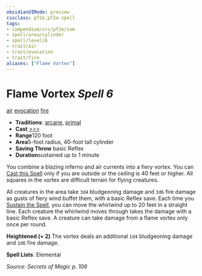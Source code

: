 ```yaml
---
obsidianUIMode: preview
cssclass: pf2e,pf2e-spell
tags:
- compendium/src/pf2e/som
- spell/area/cylinder
- spell/level/6
- trait/air
- trait/evocation
- trait/fire
aliases: ["Flame Vortex"]
---
```

# Flame Vortex *Spell 6*   
[air](rules/traits/air.md)  [evocation](rules/traits/evocation.md)  [fire](rules/traits/fire.md)  

- **Traditions**: [arcane](rules/traits/arcane.md), [primal](rules/traits/primal.md)
- **Cast** [>>>](rules/core-rulebook/chapter-9-playing-the-game.md#Actions "Three-Action") 
- **Range**120 foot
- **Area**5-foot radius, 40-foot tall cylinder
- **Saving Throw**  basic Reflex
- **Duration**sustained up to 1 minute

You combine a blazing inferno and air currents into a fiery vortex. You can [Cast this Spell](rules/actions/cast-a-spell.md) only if you are outside or the ceiling is 40 feet or higher. All squares in the vortex are difficult terrain for flying creatures.

All creatures in the area take `3d4` bludgeoning damage and `3d6` fire damage as gusts of fiery wind buffet them, with a basic Reflex save. Each time you [Sustain the Spell](rules/actions/sustain-a-spell.md), you can move the whirlwind up to 20 feet in a straight line. Each creature the whirlwind moves through takes the damage with a basic Reflex save. A creature can take damage from a flame vortex only once per round.

**Heightened (+ 2)** The vortex deals an additional `1d4` bludgeoning damage and `1d6` fire damage.

**Spell Lists**: Elemental

*Source: Secrets of Magic p. 106*